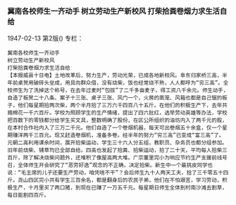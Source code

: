 ### 冀南各校师生一齐动手  树立劳动生产新校风  打柴拾粪卷烟力求生活自给

1947-02-13
第2版()
专栏：

    冀南各校师生一齐动手
    树立劳动生产新校风
    打柴拾粪卷烟力求生活自给
    【本报威县十日电】土地改革后，努力生产，劳动光荣，已成各地新校风。阜东归家桥三高，半年前桌凳用破砖头垒成，用具向群众借，没有烧柴，饭也经常烧不熟，人人都呼为“穷三高”。全校师生为了洗掉这个称号，在去年过麦时“包拔”了二千多亩麦子，得工资八千余元。师生动手，自造了板凳二十八条、案子十三张、桌子三张、风门一个，火房的蒸笼、风箱也都是自己锯的板子，他们每星期拾两次柴，两个半月拾了三万六千四百八十五斤。在他们的积极生产下，去年共摘棉花一千六百斤。学校为照顾学生的生产情绪，提出了四六批红，选举劳动英雄等办法，学校把百数下的零钱都分给学生买文具，整数明确了股份，在区公所组织的油坊内入了两千元的股，在本村合作社内入了三万二千元。他们自造了一个卷烟机器，每天可出卷烟五十余盒，仅一个星期赚洋两千三百元。现又赶造卷烟机，准备多卷。经半年的努力“穷三高”已变成“富三高”了。元朝二高利用课余时间，展开拾柴运动，学生三十六人分五组，教职员、杂务员也都分组参加。旧年前烧柴、铺草均已全部自给。四高也发起了拾粪、拾柴运动，拾了二十天，平均每人拾柴三百斤，除了解决烧柴问题外，还堆积了像屋高两大堆。广宗董里完小为响应节约生产支援前线号召，全体师生开会研究了“恶劳好逸”观念的不正确，决定拾柴。新生中一个最挑皮同学也说：“毛主席的儿子还要生产劳动，咱凭啥不干”？会后师生九十人两天工夫，拾了三千零五十四斤。尧山四区完小共有学生三百余名，都是翻身后的农民子弟，他们在不怕艰苦，学习劳动，积极生产，十月里买了两口猪，到现在已赚了一万五千元。每星期日师生全体到村南沙滩去割草，每日能割四百斤。

